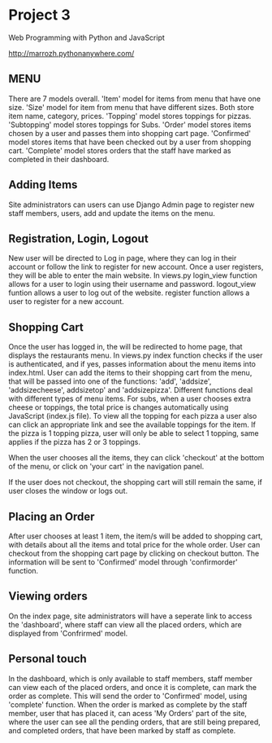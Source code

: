# Project 3

Web Programming with Python and JavaScript

http://marrozh.pythonanywhere.com/


## MENU 
There are 7 models overall. 
'Item' model for items from menu that have one size.
'Size' model for item from menu that have different sizes.
Both store item name, category, prices. 
'Topping' model stores toppings for pizzas.
'Subtopping' model stores toppings for Subs.
'Order' model stores items chosen by a user and passes them into shopping cart page.
'Confirmed' model stores items that have been checked out by a user from shopping cart.
'Complete' model stores orders that the staff have marked as completed in their dashboard.


## Adding Items
Site administrators can users can use Django Admin page to register new staff members, users, add and update the items on the menu. 

## Registration, Login, Logout
New user will be directed to Log in page, where they can log in their account or follow the link to register for new account. Once a user registers, they will be able to enter the main website. 
In views.py login_view function allows for a user to login using their username and password.
logout_view funtion allows a user to log out of the website.
register function allows a user to register for a new account. 

## Shopping Cart
Once the user has logged in, the will be redirected to home page, that displays the restaurants menu.
In views.py index function checks if the user is authenticated, and if yes, passes information about the menu items into index.html.
User can add the items to their shopping cart from the menu, that will be passed into one of the functions: 'add', 'addsize', 'addsizecheese', addsizetop' and 'addsizepizza'. Different functions deal with different types of menu items. 
For subs, when a user chooses extra cheese or toppings, the total price is changes automatically using JavaScript (index.js file).
To view all the topping for each pizza a user also can click an appropriate link and see the available toppings for the item.
If the pizza is 1 topping pizza, user will only be able to select 1 topping, same applies if the pizza has 2 or 3 toppings.

When the user chooses all the items, they can click 'checkout' at the bottom of the menu, or click on 'your cart' in the navigation panel. 

If the user does not checkout, the shopping cart will still remain the same, if user closes the window or logs out.

## Placing an Order
After user chooses at least 1 item, the item/s will be added to shopping cart, with details about all the items and total price for the whole order. 
User can checkout from the shopping cart page by clicking on checkout button. The information will be sent to 'Confirmed' model through 'confirmorder' function. 

## Viewing orders
On the index page, site administrators will have a seperate link to access the 'dashboard', where staff can view all the placed orders, which are displayed from 'Confrirmed' model. 

## Personal touch
In the dashboard, which is only available to staff members, staff member can view each of the placed orders, and once it is complete, can mark the order as complete. 
This will send the order to 'Confirmed' model, using 'complete' function.
When the order is marked as complete by the staff member, user that has placed it, can acess 'My Orders' part of the site, where the user can see all the pending orders, that are still being prepared, and completed orders, that have been marked by staff as complete. 
